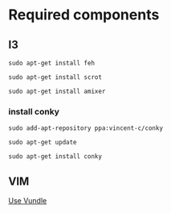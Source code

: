 # Required components

## I3
`sudo apt-get install feh`

`sudo apt-get install scrot`

`sudo apt-get install amixer`

### install conky
`sudo add-apt-repository ppa:vincent-c/conky`

`sudo apt-get update`

`sudo apt-get install conky`


## VIM
[Use Vundle](https://github.com/VundleVim/Vundle.vim)
